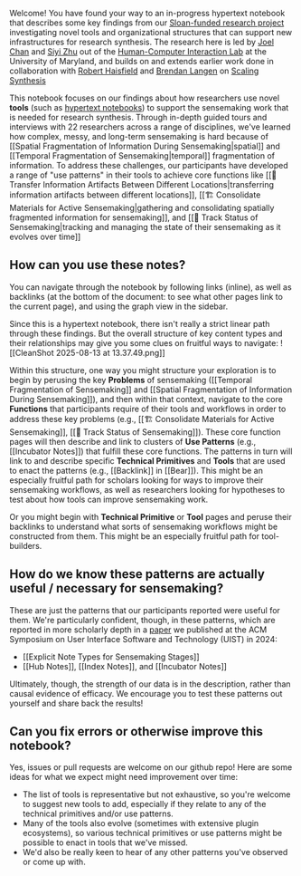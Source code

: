Welcome! You have found your way to an in-progress hypertext notebook that describes some key findings from our [Sloan-funded research project](https://oasisresearchlab.github.io/synthesis-infrastructure-foundation/index.html) investigating novel tools and organizational structures that can support new infrastructures for research synthesis. The research here is led by [Joel Chan](http://joelchan.me/) and [Siyi Zhu](https://www.siyizhu.net/) out of the [Human-Computer Interaction Lab](https://hcil.umd.edu/) at the University of Maryland, and builds on and extends earlier work done in collaboration with [Robert Haisfield](https://robhaisfield.com/about) and [Brendan Langen](https://www.brendanlangen.com/) on [Scaling Synthesis](https://scalingsynthesis.com/)

This notebook focuses on our findings about how researchers use novel **tools** (such as [hypertext notebooks](https://scalingsynthesis.com/q-what-is-a-hypertext-notebook/)) to support the sensemaking work that is needed for research synthesis. Through in-depth guided tours and interviews with 22 researchers across a range of disciplines, we've learned how complex, messy, and long-term sensemaking is hard because of [[Spatial Fragmentation of Information During Sensemaking|spatial]] and [[Temporal Fragmentation of Sensemaking|temporal]] fragmentation of information. To address these challenges, our participants have developed a range of "use patterns" in their tools to achieve core functions like [[🚛 Transfer Information Artifacts Between Different Locations|transferring information artifacts between different locations]], [[🏗️ Consolidate Materials for Active Sensemaking|gathering and consolidating spatially fragmented information for sensemaking]], and [[🎢 Track Status of Sensemaking|tracking and managing the state of their sensemaking as it evolves over time]]
## How can you use these notes?
You can navigate through the notebook by following links (inline), as well as backlinks (at the bottom of the document: to see what other pages link to the current page), and using the graph view in the sidebar.

Since this is a hypertext notebook, there isn't really a strict linear path through these findings. But the overall structure of key content types and their relationships may give you some clues on fruitful ways to navigate:
![[CleanShot 2025-08-13 at 13.37.49.png]]

Within this structure, one way you might structure your exploration is to begin by perusing the key **Problems** of sensemaking ([[Temporal Fragmentation of Sensemaking]] and [[Spatial Fragmentation of Information During Sensemaking]]), and then within that context, navigate to the core **Functions** that participants require of their tools and workflows in order to address these key problems (e.g., [[🏗️ Consolidate Materials for Active Sensemaking]], [[🎢 Track Status of Sensemaking]]). These core function pages will then describe and link to clusters of **Use Patterns** (e.g., [[Incubator Notes]]) that fulfill these core functions.  The patterns in turn will link to and describe specific **Technical Primitives** and **Tools** that are used to enact the patterns (e.g., [[Backlink]] in [[Bear]]). This might be an especially fruitful path for scholars looking for ways to improve their sensemaking workflows, as well as researchers looking for hypotheses to test about how tools can improve sensemaking work.

Or you might begin with **Technical Primitive** or **Tool** pages and peruse their backlinks to understand what sorts of sensemaking workflows might be constructed from them. This might be an especially fruitful path for tool-builders.
## How do we know these patterns are actually useful / necessary for sensemaking?

These are just the patterns that our participants reported were useful for them. We're particularly confident, though, in these patterns, which are reported in more scholarly depth in a [paper](https://dl.acm.org/doi/10.1145/3654777.3676338) we published at the ACM Symposium on User Interface Software and Technology (UIST) in 2024:
- [[Explicit Note Types for Sensemaking Stages]]
- [[Hub Notes]], [[Index Notes]], and [[Incubator Notes]]

Ultimately, though, the strength of our data is in the description, rather than causal evidence of efficacy. We encourage you to test these patterns out yourself and share back the results!
## Can you fix errors or otherwise improve this notebook? 

Yes, issues or pull requests are welcome on our github repo! Here are some ideas for what we expect might need improvement over time:
* The list of tools is representative but not exhaustive, so you're welcome to suggest new tools to add, especially if they relate to any of the technical primitives and/or use patterns. 
* Many of the tools also evolve (sometimes with extensive plugin ecosystems), so various technical primitives or use patterns might be possible to enact in tools that we've missed. 
* We'd also be really keen to hear of any other patterns you've observed or come up with. 